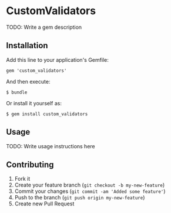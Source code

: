 # CustomValidators

TODO: Write a gem description

## Installation

Add this line to your application's Gemfile:

    gem 'custom_validators'

And then execute:

    $ bundle

Or install it yourself as:

    $ gem install custom_validators

## Usage

TODO: Write usage instructions here

## Contributing

1. Fork it
2. Create your feature branch (`git checkout -b my-new-feature`)
3. Commit your changes (`git commit -am 'Added some feature'`)
4. Push to the branch (`git push origin my-new-feature`)
5. Create new Pull Request
